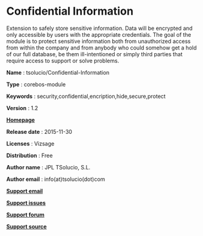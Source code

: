 Confidential Information
=======

Extension to safely store sensitive information. Data will be encrypted and only accessible by users with the appropriate credentials. The goal of the module is to protect sensitive information both from unauthorized access from within the company and from anybody who could somehow get a hold of our full database, be them ill-intentioned or simply third parties that require access to support or solve problems.

**Name** : tsolucio/Confidential-Information

**Type** : corebos-module

**Keywords** : security,confidential,encription,hide,secure,protect

**Version** : 1.2

[**Homepage**](http://corebos.org/documentation/doku.php?id=en:extensions:extensions:confidentialinfo)

**Release date** : 2015-11-30

**Licenses** : Vizsage

**Distribution** : Free

**Author name** : JPL TSolucio, S.L.

**Author email** : info(at)tsolucio(dot)com

[**Support email**](info(at)tsolucio(dot)com)

[**Support issues**](https://github.com/tsolucio/Confidential-Information)

[**Support forum**](http://discussions.corebos.org/)

[**Support source**](https://github.com/tsolucio/Confidential-Information)

